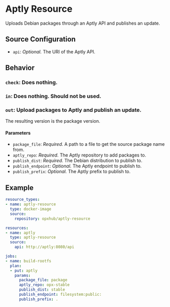 # Aptly Resource

Uploads Debian packages through an Aptly API and publishes an update.

## Source Configuration

- `api`: *Optional.* The URI of the Aptly API.

## Behavior

### `check`: Does nothing.

### `in`: Does nothing. Should not be used.

### `out`: Upload packages to Aptly and publish an update.

The resulting version is the package version.

#### Parameters

- `package_file`: *Required.* A path to a file to get the source package name from.
- `aptly_repo`: *Required.* The Aptly repository to add packages to.
- `publish_dist`: *Required.* The Debian distribution to publish to.
- `publish_endpoint`: *Optional.* The Aptly endpoint to publish to.
- `publish_prefix`: *Optional.* The Aptly prefix to publish to.

## Example

```yaml
resource_types:
- name: aptly-resource
  type: docker-image
  source:
    repository: opxhub/aptly-resource

resources:
- name: aptly
  type: aptly-resource
  source:
    api: http://aptly:8080/api

jobs:
- name: build-rootfs
  plan:
  - put: aptly
    params:
      package_file: package
      aptly_repo: opx-stable
      publish_dist: stable
      publish_endpoint: filesystem:public:
      publish_prefix: .
```

